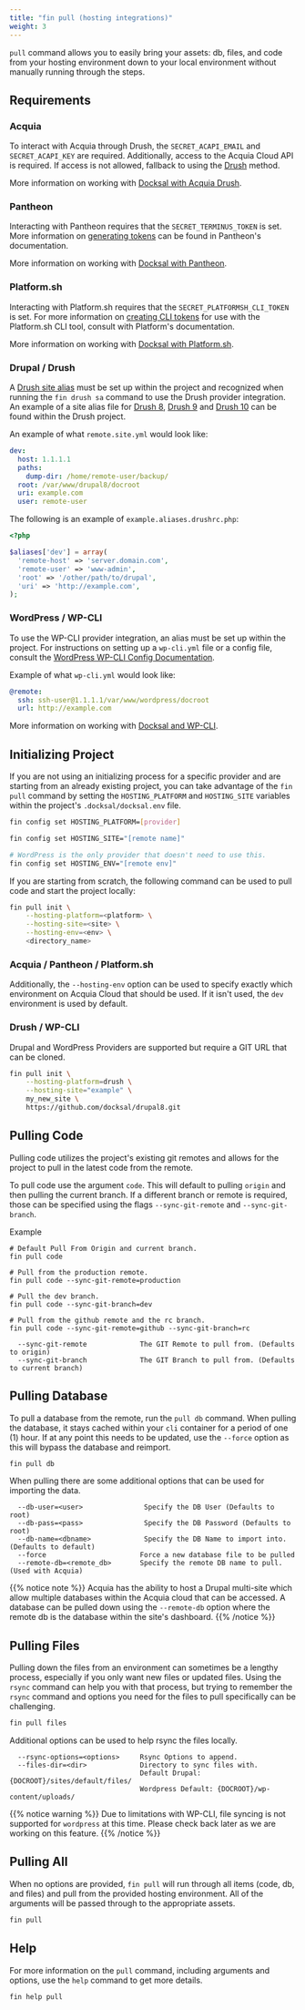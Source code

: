 ```yaml
---
title: "fin pull (hosting integrations)"
weight: 3
---
```


`pull` command allows you to easily bring your assets: db, files, and code from your hosting environment
down to your local environment without manually running through the steps.

## Requirements

### Acquia

To interact with Acquia through Drush, the `SECRET_ACAPI_EMAIL` and
`SECRET_ACAPI_KEY` are required. Additionally, access to the Acquia Cloud API
is required. If access is not allowed, fallback to using the [Drush](/fin/fin-pull/#drupal-drush) method.

More information on working with [Docksal with Acquia Drush](/tools/acquia-drush).

### Pantheon

Interacting with Pantheon requires that the `SECRET_TERMINUS_TOKEN`
is set. More information on [generating tokens](https://pantheon.io/docs/machine-tokens/)
can be found in Pantheon's documentation.

More information on working with [Docksal with Pantheon](/tools/terminus).

### Platform.sh

Interacting with Platform.sh requires that the `SECRET_PLATFORMSH_CLI_TOKEN`
is set. For more information on [creating CLI tokens](https://docs.platform.sh/gettingstarted/cli/api-tokens.html)
for use with the Platform.sh CLI tool, consult with Platform's documentation.

More information on working with [Docksal with Platform.sh](/tools/platformsh).

### Drupal / Drush

A [Drush site alias](/tools/drush/#site-aliases) must be set up within the project and recognized when running the `fin drush sa` command to use 
the Drush provider integration. An example of a site alias file for [Drush 8](https://github.com/drush-ops/drush/blob/8.x/examples/example.aliases.drushrc.php), [Drush 9](https://github.com/drush-ops/drush/blob/9.x/examples/example.site.yml) and [Drush 10](https://github.com/drush-ops/drush/blob/master/examples/example.site.yml) can be
found within the Drush project.

An example of what `remote.site.yml` would look like:

```yaml
dev:
  host: 1.1.1.1
  paths:
    dump-dir: /home/remote-user/backup/
  root: /var/www/drupal8/docroot
  uri: example.com
  user: remote-user

```

The following is an example of `example.aliases.drushrc.php`:

```php
<?php

$aliases['dev'] = array(
  'remote-host' => 'server.domain.com',
  'remote-user' => 'www-admin',
  'root' => '/other/path/to/drupal',
  'uri' => 'http://example.com',
);
```

### WordPress / WP-CLI

To use the WP-CLI provider integration, an alias must be set up within the project. For instructions 
on setting up a `wp-cli.yml` file or a config file, consult the [WordPress WP-CLI Config Documentation](https://make.wordpress.org/cli/handbook/config/#config-files).

Example of what `wp-cli.yml` would look like:

```yaml
@remote:
  ssh: ssh-user@1.1.1.1/var/www/wordpress/docroot
  url: http://example.com
```

More information on working with [Docksal and WP-CLI](/tools/wp-cli).

## Initializing Project

If you are not using an initializing process for a specific provider and are
starting from an already existing project, you can take advantage of
the `fin pull` command by setting the `HOSTING_PLATFORM` and
`HOSTING_SITE` variables within the project's `.docksal/docksal.env`
file.

```bash
fin config set HOSTING_PLATFORM=[provider]

fin config set HOSTING_SITE="[remote name]"

# WordPress is the only provider that doesn't need to use this.
fin config set HOSTING_ENV="[remote env]"
```

If you are starting from scratch, the following command can be used
to pull code and start the project locally:

```bash
fin pull init \
    --hosting-platform=<platform> \
    --hosting-site=<site> \
    --hosting-env=<env> \
    <directory_name>
```

### Acquia / Pantheon / Platform.sh

Additionally, the `--hosting-env` option can be used to specify exactly
which environment on Acquia Cloud that should be used. If it isn't used, 
the `dev` environment is used by default.

### Drush / WP-CLI

Drupal and WordPress Providers are supported but require a GIT URL that
can be cloned.

```bash
fin pull init \
    --hosting-platform=drush \
    --hosting-site="example" \
    my_new_site \
    https://github.com/docksal/drupal8.git
```

## Pulling Code

Pulling code utilizes the project's existing git remotes and allows for
the project to pull in the latest code from the remote.

To pull code use the argument `code`. This will default to pulling `origin`
and then pulling the current branch. If a different branch or remote is required,
those can be specified using the flags `--sync-git-remote` and `--sync-git-branch`.

Example

```
# Default Pull From Origin and current branch.
fin pull code

# Pull from the production remote.
fin pull code --sync-git-remote=production

# Pull the dev branch.
fin pull code --sync-git-branch=dev

# Pull from the github remote and the rc branch.
fin pull code --sync-git-remote=github --sync-git-branch=rc
```

```
  --sync-git-remote             The GIT Remote to pull from. (Defaults to origin)
  --sync-git-branch             The GIT Branch to pull from. (Defaults to current branch)
```

## Pulling Database

To pull a database from the remote, run the `pull db` command. When
pulling the database, it stays cached within your `cli` container for a
period of one (1) hour. If at any point this needs to be updated, use
the `--force` option as this will bypass the database and reimport.

```bash
fin pull db
```

When pulling there are some additional options that can be used for
importing the data.

```
  --db-user=<user>               Specify the DB User (Defaults to root)
  --db-pass=<pass>               Specify the DB Password (Defaults to root)
  --db-name=<dbname>             Specify the DB Name to import into. (Defaults to default)
  --force                       Force a new database file to be pulled
  --remote-db=<remote_db>       Specify the remote DB name to pull. (Used with Acquia)
```

{{% notice note %}}
Acquia has the ability to host a Drupal multi-site which allow
multiple databases within the Acquia cloud that can be accessed. A
database can be pulled down using the `--remote-db` option where the
remote db is the database within the site's dashboard.
{{% /notice %}}

## Pulling Files

Pulling down the files from an environment can sometimes be a lengthy process, especially
if you only want new files or updated files. Using the `rsync` command can help you with 
that process, but trying to remember the `rsync` command and options you need for
the files to pull specifically can be challenging.

```bash
fin pull files
```

Additional options can be used to help rsync the files locally.

```
  --rsync-options=<options>     Rsync Options to append.
  --files-dir=<dir>             Directory to sync files with.
                                Default Drupal: {DOCROOT}/sites/default/files/
                                Wordpress Default: {DOCROOT}/wp-content/uploads/

```

{{% notice warning %}}
Due to limitations with WP-CLI, file syncing is not supported for `wordpress`
at this time. Please check back later as we are working on this feature.
{{% /notice %}}

## Pulling All

When no options are provided, `fin pull` will run through all items
(code, db, and files) and pull from the provided hosting environment.
All of the arguments will be passed through to the appropriate assets.

```bash
fin pull
```

## Help

For more information on the `pull` command, including arguments and options,
use the `help` command to get more details.

```bash
fin help pull
```
